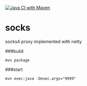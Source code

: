 [![Java CI with Maven](https://github.com/marcin84s/socks/actions/workflows/maven.yml/badge.svg?branch=main)](https://github.com/marcin84s/socks/actions/workflows/maven.yml)

# socks
socks4 proxy implemented with netty

###build
```
mvn package
```

###start
```
mvn exec:java -Dexec.args="9999"
```
